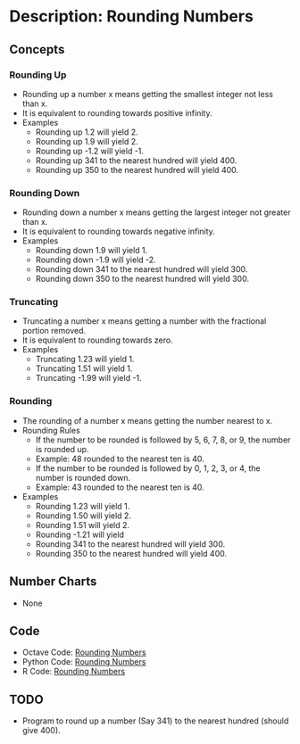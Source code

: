 # Description: Rounding Numbers

## Concepts
### Rounding Up
- Rounding up a number x means getting the smallest integer not less than x.
- It is equivalent to rounding towards positive infinity.
- Examples
    - Rounding up 1.2 will yield 2.
    - Rounding up 1.9 will yield 2.
    - Rounding up -1.2 will yield -1.
    - Rounding up 341 to the nearest hundred will yield 400.
    - Rounding up 350 to the nearest hundred will yield 400.

### Rounding Down
- Rounding down a number x means getting the largest integer not greater than x.
- It is equivalent to rounding towards negative infinity.
- Examples
    - Rounding down 1.9 will yield 1.
    - Rounding down -1.9 will yield -2.
    - Rounding down 341 to the nearest hundred will yield 300.
    - Rounding down 350 to the nearest hundred will yield 300.

### Truncating
- Truncating a number x means getting a number with the fractional portion removed.
- It is equivalent to rounding towards zero.
- Examples
    - Truncating 1.23 will yield 1.
    - Truncating 1.51 will yield 1.
    - Truncating -1.99 will yield -1.

### Rounding
- The rounding of a number x means getting the number nearest to x.
- Rounding Rules
    - If the number to be rounded is followed by 5, 6, 7, 8, or 9, the number is rounded up. 
    - Example: 48 rounded to the nearest ten is 40.
    - If the number to be rounded is followed by 0, 1, 2, 3, or 4, the number is rounded down.
    - Example: 43 rounded to the nearest ten is 40.
- Examples
    - Rounding 1.23 will yield 1.
    - Rounding 1.50 will yield 2.
    - Rounding 1.51 will yield 2.
    - Rounding -1.21 will yield 
    - Rounding 341 to the nearest hundred will yield 300.
    - Rounding 350 to the nearest hundred will yield 400.

## Number Charts
* None

## Code
* Octave Code: [Rounding Numbers](../../code/octave/P001_Algebra_RoundingNumbers.m)
* Python Code: [Rounding Numbers](../../code/python/P001_Algebra_RoundingNumbers.py)
* R Code: [Rounding Numbers](../../code/r/P001_Algebra_RoundingNumbers.R)

## TODO
- Program to round up a number (Say 341) to the nearest hundred (should give 400).

